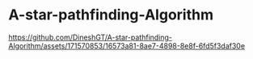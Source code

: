 # A-star-pathfinding-Algorithm


https://github.com/DineshGT/A-star-pathfinding-Algorithm/assets/171570853/16573a81-8ae7-4898-8e8f-6fd5f3daf30e

